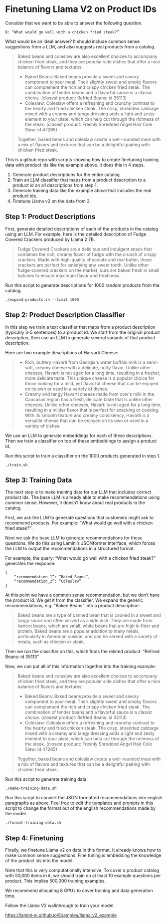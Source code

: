 # Finetuning Llama V2 on Product IDs

Consider that we want to be able to answer the following question.

```
Q: “What would go well with a chicken fried steak?”
```

What would be an ideal answer?  It should include common sense suggestions from a LLM, and also suggests real products from a catalog.  


> Baked beans and coleslaw are also excellent choices to accompany chicken fried steak, and they are popular side dishes that offer a nice balance of flavors and textures:
> * Baked Beans: Baked beans provide a sweet and savory component to your meal. Their slightly sweet and smoky flavors can complement the rich and crispy chicken fried steak. The combination of tender beans and a flavorful sauce is a classic choice. 
(closest product: Refried Beans: id 35113)
> * Coleslaw: Coleslaw offers a refreshing and crunchy contrast to the hearty and fried chicken steak. The crisp, shredded cabbage mixed with a creamy and tangy dressing adds a light and zesty element to your plate, which can help cut through the richness of the steak.
(closest product: Freshly Shredded Angel Hair Cole Slaw: id 47265)
>  
> Together, baked beans and coleslaw create a well-rounded meal with a mix of flavors and textures that can be a delightful pairing with chicken fried steak.

This is a github repo with scripts showing how to create finetuning training data with product ids like the example above.  It does this in 4 steps.

1. Generate product descriptions for the entire catalog
2. Train an LLM classifier that maps from a product description to a product id on all descriptions from step 1.
3. Generate training data like the example above that includes the real product ids.
4. Finetune Llama v2 on the data from 3.  

## Step 1: Product Descriptions

First, generate detailed descriptions of each of the products in the catalog using an LLM.  For example, here is the detailed description of Fudge Covered Crackers produced by Llama 2 7B.  

> Fudge Covered Crackers are a delicious and indulgent snack that combines the rich, creamy flavor of fudge with the crunch of crispy crackers.  Made with high-quality chocolate and real butter, these crackers are perfect for satisfying any sweet tooth.  Unlike other fudge-covered crackers on the market, ours are baked fresh in small batches to ensure maximum flavor and freshness.

Run this script to generate descriptions for 1000 random products from the catalog.

```
./expand-products.sh --limit 1000
```

## Step 2: Product Description Classifier

In this step we train a text classifier that maps from a product description (typically 3-5 sentences) to a product id.  We start from the original product description, then use an LLM to generate several variants of that product description.  

Here are two example descriptions of Harvarti Cheese:

> * Rich, buttery Havarti from Georgia's water buffalo milk is a semi-soft, creamy cheese with a delicate, nutty flavor.  Unlike other cheeses, Havarti is not aged for a long time, resulting in a fresher, more delicate taste.  This unique cheese is a popular choice for those looking for a mild, yet flavorful cheese that can be enjoyed on its own or used in a variety of dishes.
> * Creamy and tangy Havarti cheese made from cow's milk in the Caucasus region has a fresh, delicate taste that is unlike other cheeses.  Unlike other cheeses, Havarti is not aged for a long time, resulting in a milder flavor that is perfect for snacking or cooking.  With its smooth texture and creamy consistency, Havarti is a versatile cheese that can be enjoyed on its own or used in a variety of dishes.

We use an LLM to generate embeddings for each of these descriptions.  Then we train a classifier on top of these embeddings to assign a product id.  

Run this script to train a classifier on the 1000 products generated in step 1.

```
./train.sh
```

## Step 3: Training Data
The next step is to make training data for our LLM that includes correct product ids.  The base LLM is already able to make recommendations using common sense.  However, it doesn’t know about real products in the catalog.  

First, we ask the LLM to generate questions that customers might ask to recommend products.  For example: “What would go well with a chicken fried steak?”  .   

Next we ask the base LLM to generate recommendations for these questions.  We do this using Lamini’s JSONformer interface, which forces the LLM to output the recommendations in a structured format.  

For example, the query: “What would go well with a chicken fried steak?” generates the response:

```
{
    “recommendation_1”: “Baked Beans”,
    “recommendation_2”: “Coleslaw”
}
```

At this point we have a common sense recommendation, but we don’t have the product id.  We get it from the classifier.  We expand the generic recommendations, e.g. “Baken Beans” into a product description: 

> Baked beans are a type of canned bean that is cooked in a sweet and tangy sauce and often served as a side dish.  They are made from haricot beans, which are small, white beans that are high in fiber and protein.  Baked beans are a popular addition to many meals, particularly in American cuisine, and can be served with a variety of meats, such as chicken or steak.

Then we run the classifier on this, which finds the related product: “Refried Beans: id 35113”

Now, we can put all of this information together into the training example:

> Baked beans and coleslaw are also excellent choices to accompany chicken fried steak, and they are popular side dishes that offer a nice balance of flavors and textures:
> * Baked Beans: Baked beans provide a sweet and savory component to your meal. Their slightly sweet and smoky flavors can complement the rich and crispy chicken fried steak. The combination of tender beans and a flavorful sauce is a classic choice.  (closest product: Refried Beans: id 35113)
> * Coleslaw: Coleslaw offers a refreshing and crunchy contrast to the hearty and fried chicken steak. The crisp, shredded cabbage mixed with a creamy and tangy dressing adds a light and zesty element to your plate, which can help cut through the richness of the steak. (closest product: Freshly Shredded Angel Hair Cole Slaw: id 47265)
>
>Together, baked beans and coleslaw create a well-rounded meal with a mix of flavors and textures that can be a delightful pairing with chicken fried steak.

Run this script to generate training data:

```
./make-training-data.sh
```

Run this script to convert the JSON formatted recommendations into english paragraphs as above.  Feel free to edit the templates and prompts in this script to change the format out of the english recommendations made by the model.

```
./format-training-data.sh
```

## Step 4: Finetuning

Finally, we finetune Llama v2 on data in this format.  It already knows how to make common sense suggestions.  Fine tuning is embedding the knowledge of the product ids into the model.

Note that this is very computationally intensive.  To cover a product catalog with 50,000 items in it, we should train on at least 10 example questions per product.  This implies 500,000 training examples.  

We recommend allocating 8 GPUs to cover training and data generation time.

Follow the Llama V2 walkthrough to train your model.  

https://lamini-ai.github.io/Examples/llama_v2_example
